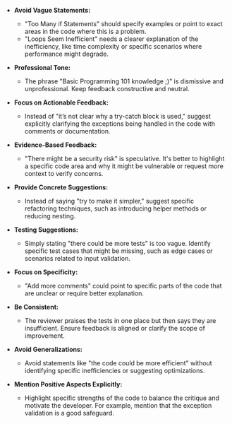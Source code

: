 - **Avoid Vague Statements:**
    - "Too Many if Statements" should specify examples or point to exact areas in the code where this is a problem.
    - "Loops Seem Inefficient" needs a clearer explanation of the inefficiency, like time complexity or specific scenarios where performance might degrade.

- **Professional Tone:**
    - The phrase "Basic Programming 101 knowledge ;)" is dismissive and unprofessional. Keep feedback constructive and neutral.

- **Focus on Actionable Feedback:**
    - Instead of "it’s not clear why a try-catch block is used," suggest explicitly clarifying the exceptions being handled in the code with comments or documentation.

- **Evidence-Based Feedback:**
    - "There might be a security risk" is speculative. It's better to highlight a specific code area and why it might be vulnerable or request more context to verify concerns.

- **Provide Concrete Suggestions:**
    - Instead of saying "try to make it simpler," suggest specific refactoring techniques, such as introducing helper methods or reducing nesting.

- **Testing Suggestions:**
    - Simply stating "there could be more tests" is too vague. Identify specific test cases that might be missing, such as edge cases or scenarios related to input validation.

- **Focus on Specificity:**
    - "Add more comments" could point to specific parts of the code that are unclear or require better explanation.

- **Be Consistent:**
    - The reviewer praises the tests in one place but then says they are insufficient. Ensure feedback is aligned or clarify the scope of improvement.

- **Avoid Generalizations:**
    - Avoid statements like "the code could be more efficient" without identifying specific inefficiencies or suggesting optimizations.

- **Mention Positive Aspects Explicitly:**
    - Highlight specific strengths of the code to balance the critique and motivate the developer. For example, mention that the exception validation is a good safeguard.
